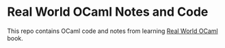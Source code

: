 # Real World OCaml Notes and Code

This repo contains OCaml code and notes from learning [Real World
OCaml](https://dev.realworldocaml.org) book.
